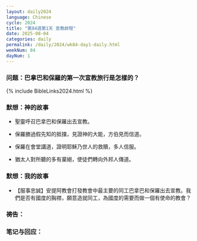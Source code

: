 ```yaml
---
layout: daily2024
language: Chinese
cycle: 2024
title: "第84週第1天 宣教啟程"
date: 2025-08-04
categories: daily
permalink: /daily/2024/wk84-day1-daily.html
weekNum: 84
dayNum: 1
---
```


### 问题：巴拿巴和保羅的第一次宣教旅行是怎樣的？

{% include BibleLinks2024.html %}

### 默想：神的故事 
+ 聖靈呼召巴拿巴和保羅出去宣教。

+ 保羅勝過假先知的抵擋，見證神的大能，方伯見而信道。

+ 保羅在會堂講道，證明耶穌乃世人的救贖，多人信服。

+ 猶太人對所聽的多有棄絕，使徒們轉向外邦人傳道。

### 默想：我的故事
+ 【服事忠誠】安提阿教會打發教會中最主要的同工巴拿巴和保羅出去宣教。我們是否有國度的胸襟，願意造就同工，為國度的需要而做一個有使命的教會？

### 祷告：

### 笔记与回应：
